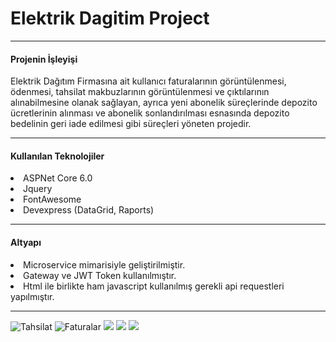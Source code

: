 # Elektrik Dagitim Project
<hr>

<h4>Projenin İşleyişi</h4>
<p> Elektrik Dağıtım Firmasına ait kullanıcı faturalarının görüntülenmesi, ödenmesi, tahsilat makbuzlarının görüntülenmesi ve çıktılarının alınabilmesine olanak sağlayan, ayrıca yeni abonelik süreçlerinde depozito ücretlerinin alınması ve abonelik sonlandırılması esnasında depozito bedelinin geri iade edilmesi gibi süreçleri yöneten projedir.</p>
<hr>

<h4>Kullanılan Teknolojiler </h4>
<li>ASPNet Core 6.0</li>
<li>Jquery</li>
<li>FontAwesome</li>
<li>Devexpress (DataGrid, Raports)</li>

<hr>
<h4>Altyapı</h4>
<li>Microservice mimarisiyle geliştirilmiştir.</li>
<li>Gateway ve JWT Token kullanılmıştır.</li>
<li>Html ile birlikte ham javascript kullanılmış gerekli api requestleri yapılmıştır.</li>
<hr>
<img src="https://github.com/YKarayel/ElektrikDagitimProject/assets/121500914/edca786d-5410-438e-a544-afdb430c78a1" alt="Tahsilat"/>
<img src="https://github.com/YKarayel/ElektrikDagitimProject/assets/121500914/ef11dde3-8e4e-403e-9915-2825c1949be4" alt="Faturalar"/>
<img src="https://github.com/YKarayel/ElektrikDagitimProject/assets/121500914/f25e3545-f686-424b-8872-4ec011eec34d"/>
<img src="https://github.com/YKarayel/ElektrikDagitimProject/assets/121500914/811572bc-b0dd-4084-8be9-d9bb273fd3a9"/>
<img src="https://github.com/YKarayel/ElektrikDagitimProject/assets/121500914/2659d401-ee98-4e77-89f9-9bcc13c615e4"/>
